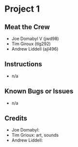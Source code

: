 # Project 1

## Meat the Crew

* Joe Domabyl V (jwd98)
* Tim Giroux (tlg292)
* Andrew Liddell (ajl496)

## Instructions
* n/a

## Known Bugs or Issues
* n/a

## Credits
* Joe Domabyl:
* Tim Grioux: art, sounds
* Andrew Liddell:
